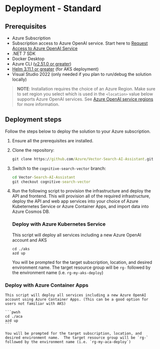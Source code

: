 # Deployment - Standard

## Prerequisites

- Azure Subscription
- Subscription access to Azure OpenAI service. Start here to [Request Access to Azure OpenAI Service](https://aka.ms/oaiapply)
- .NET 7 SDK
- Docker Desktop
- Azure CLI ([v2.51.0 or greater](https://docs.microsoft.com/cli/azure/install-azure-cli))
- [Helm 3.11.1 or greater](https://helm.sh/docs/intro/install/) (for AKS deployment)
- Visual Studio 2022 (only needed if you plan to run/debug the solution locally)

>**NOTE**: Installation requires the choice of an Azure Region. Make sure to set region you select which is used in the `<location>` value below supports Azure OpenAI services.  See [Azure OpenAI service regions](https://azure.microsoft.com/explore/global-infrastructure/products-by-region/?products=cognitive-services&regions=all) for more information.

## Deployment steps

Follow the steps below to deploy the solution to your Azure subscription.

1. Ensure all the prerequisites are installed.  

2. Clone the repository:
   
    ```cmd
    git clone https://github.com/Azure/Vector-Search-AI-Assistant.git
    ```

3. Switch to the `cognitive-search-vector` branch:

    ```cmd
    cd Vector-Search-AI-Assistant
    git checkout cognitive-search-vector
    ```

4. Run the following script to provision the infrastructure and deploy the API and frontend. This will provision all of the required infrastructure, deploy the API and web app services into your choice of Azure Kubeternetes Service or Azure Container Apps, and import data into Azure Cosmos DB.

    ### Deploy with Azure Kubernetes Service
    This script will deploy all services including a new Azure OpenAI account and AKS

    ```pwsh
    cd ./aks
    azd up
    ```

    You will be prompted for the target subscription, location, and desired environment name.  The target resource group will be `rg-` followed by the environment name (i.e. `rg-my-aks-deploy`)

### Deploy with Azure Container Apps
    This script will deploy all services including a new Azure OpenAI account using Azure Container Apps. (This can be a good option for users not familiar with AKS)

    ```pwsh
    cd ./aca
    azd up
    ```

    You will be prompted for the target subscription, location, and desired environment name.  The target resource group will be `rg-` followed by the environment name (i.e. `rg-my-aca-deploy`)
